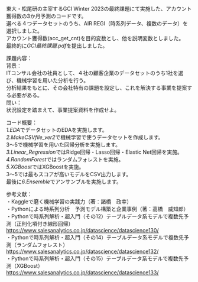 東大・松尾研の主宰するGCI Winter 2023の最終課題にて実施した、アカウント獲得数の3か月予測のコードです。  
選べる４つデータセットのうち、AIR REGI（時系列データ、複数のデータ）を選択しました。  
アカウント獲得数(acc_get_cnt)を目的変数とし、他を説明変数としました。  
最終的に*GCI最終課題.pdf*を提出しました。  
  
課題内容：  
背景：  
ITコンサル会社の社員として、４社の顧客企業のデータセットのうち1社を選び、機械学習を用いた分析を行う。  
分析結果をもとに、その会社特有の課題を設定し、これを解決する事業を提案する必要がある。  
問い：  
状況設定を踏まえて、事業提案資料を作成せよ。  
  
コード概要：  
*1.EDA*でデータセットのEDAを実施します。  
*2.MakeCSVfile_ver2*で機械学習で使うデータセットを作成します。  
3～5で機械学習を用いた回帰分析を実施します。  
*3.Linear_Regression*ではRidge回帰・Lasso回帰・Elastic Net回帰を実施。  
*4.RandomForest*ではランダムフォレストを実施。  
*5.XGBoost*ではXGBoostを実施。  
3～5では最もスコアが高いモデルをCSV出力します。  
最後に*6.Ensemble*でアンサンブルを実施します。  
  
参考文献：  
・Kaggleで磨く機械学習の実践力（著：諸橋　政幸）  
・Pythonによる時系列分析　予測モデル構築と企業事例（著：高橋　威知郎）  
・Pythonで時系列解析・超入門（その12）テーブルデータ系モデルで複数先予測（正則化項付き線形回帰）  
https://www.salesanalytics.co.jp/datascience/datascience130/   
・Pythonで時系列解析・超入門（その14）テーブルデータ系モデルで複数先予測（ランダムフォレスト）  
https://www.salesanalytics.co.jp/datascience/datascience132/   
・Pythonで時系列解析・超入門（その15）テーブルデータ系モデルで複数先予測（XGBoost）  
https://www.salesanalytics.co.jp/datascience/datascience133/   
